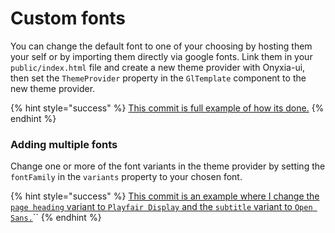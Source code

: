 # Custom fonts

You can change the default font to one of your choosing by hosting them your self or by importing them directly via google fonts. Link them in your `public/index.html` file and create a new theme provider with Onyxia-ui, then set the `ThemeProvider` property in the `GlTemplate` component to the new theme provider.

{% hint style="success" %}
[This commit is full example of how its done.](https://github.com/thieryw/crispy-octo-bassoon/commit/978544412d187aa1593715e0cc4b12678ba15ac2)
{% endhint %}

### Adding multiple fonts

Change one or more of the font variants in the theme provider by setting the `fontFamily` in the `variants` property to your chosen font.

{% hint style="success" %}
[This commit is an example where I change the `page heading` variant to `Playfair Display` and the `subtitle` variant to `Open Sans.`](https://github.com/thieryw/crispy-octo-bassoon/commit/7a2003d285d8f3a6b2d5391474af5cc691f03910)``
{% endhint %}
